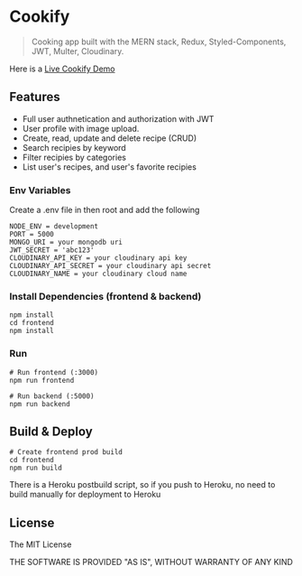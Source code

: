 # Cookify

> Cooking app built with the MERN stack, Redux, Styled-Components, JWT, Multer, Cloudinary.

Here is a [Live Cookify Demo](https://cookify-greg.herokuapp.com/)

## Features

- Full user authnetication and authorization with JWT
- User profile with image upload.
- Create, read, update and delete recipe (CRUD)
- Search recipies by keyword
- Filter recipies by categories
- List user's recipes, and user's favorite recipies

### Env Variables

Create a .env file in then root and add the following

```
NODE_ENV = development
PORT = 5000
MONGO_URI = your mongodb uri
JWT_SECRET = 'abc123'
CLOUDINARY_API_KEY = your cloudinary api key
CLOUDINARY_API_SECRET = your cloudinary api secret
CLOUDINARY_NAME = your cloudinary cloud name
```

### Install Dependencies (frontend & backend)

```
npm install
cd frontend
npm install
```

### Run

```
# Run frontend (:3000)
npm run frontend

# Run backend (:5000)
npm run backend
```

## Build & Deploy

```
# Create frontend prod build
cd frontend
npm run build
```

There is a Heroku postbuild script, so if you push to Heroku, no need to build manually for deployment to Heroku

## License

The MIT License

THE SOFTWARE IS PROVIDED "AS IS", WITHOUT WARRANTY OF ANY KIND
